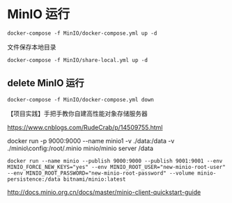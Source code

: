
# MinIO 运行

```
docker-compose -f MinIO/docker-compose.yml up -d
```
文件保存本地目录
```
docker-compose -f MinIO/share-local.yml up -d
```
## delete MinIO 运行

```
docker-compose -f MinIO/docker-compose.yml down
```

【项目实践】手把手教你自建高性能对象存储服务器

https://www.cnblogs.com/RudeCrab/p/14509755.html


docker run -p 9000:9000 --name minio1 -v ./data:/data -v ./minio\config:/root/.minio minio/minio server /data

```
docker run --name minio --publish 9000:9000 --publish 9001:9001 --env MINIO_FORCE_NEW_KEYS="yes" --env MINIO_ROOT_USER="new-minio-root-user" --env MINIO_ROOT_PASSWORD="new-minio-root-password" --volume minio-persistence:/data bitnami/minio:latest
```

http://docs.minio.org.cn/docs/master/minio-client-quickstart-guide